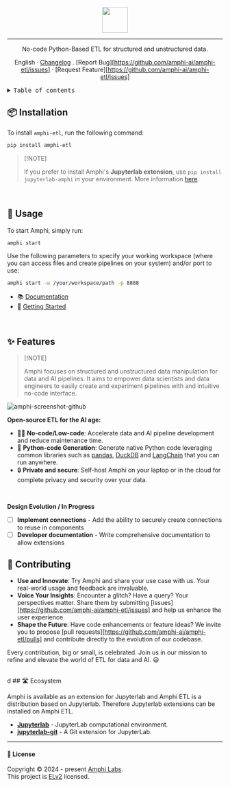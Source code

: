 <div align="center">

<img height="60" src="https://amphi.ai/icons/amphi_logo_paths.svg">
<hr>
No-code Python-Based ETL for structured and unstructured data.

English · [Changelog](./CHANGELOG.md) . [Report Bug][https://github.com/amphi-ai/amphi-etl/issues] · [Request Feature][https://github.com/amphi-ai/amphi-etl/issues]
</div>

<details>
<summary><kbd>Table of contents</kbd></summary>

#### TOC

- [📦 Installation](#-installation)
- [🔨 Usage](#-usage)
- [✨ Features](#-features)
- [👀 Showcase](#-showcase)
- [🤝 Contributing](#-contributing)
- [🛣️ Ecosystem](#️-ecosystem)

####

</details>

## 📦 Installation

To install `amphi-etl`, run the following command:

```bash
pip install amphi-etl
```

> \[!NOTE]
>
> If you prefer to install Amphi's **Jupyterlab extension**, use `pip install jupyterlab-amphi` in your environment. More information [here](./jupyterlab-amphi/).

<br/>

## 🔨 Usage

To start Amphi, simply run:

```bash
amphi start
```

Use the following parameters to specify your working workspace (where you can access files and create pipelines on your system) and/or port to use:

```bash
amphi start -w /your/workspace/path -p 8888
```

 - 📚 [Documentation](https://docs.amphi.ai)
 - 🚀 [Getting Started](https://docs.amphi.ai/getting-started/installation) 

<br/>

## ✨ Features

> \[!NOTE]
>
> Amphi focuses on structured and unstructured data manipulation for data and AI pipelines. It aims to empower data scientists and data engineers to easily create and experiment pipelines with and intuitive no-code interface.

![amphi-screenshot-github](https://github.com/amphi-ai/amphi-etl/assets/15718239/de1ccaa5-35ea-40e4-a464-2e498946c43a)

**Open-source ETL for the AI age:**

- 🧑‍💻 **No-code/Low-code**: Accelerate data and AI pipeline development and reduce maintenance time.
- 🐍 **Python-code Generation**: Generate native Python code leveraging common libraries such as [pandas](https://github.com/pandas-dev/pandas), [DuckDB](https://github.com/duckdb/duckdb) and [LangChain](https://github.com/langchain-ai/langchain) that you can run anywhere.
- 🔒 **Private and secure**: Self-host Amphi on your laptop or in the cloud for complete privacy and security over your data.

<br/>

**Design Evolution / In Progress**

- [ ] **Implement connections** - Add the ability to securely create connections to reuse in components
- [ ] **Developer documentation** - Write comprehensive documentation to allow extensions

<!--
## 👀 Showcase

Let's showcase some of ProChat's signature features:

TBA

<br/>
-->

## 🤝 Contributing

- **Use and Innovate**: Try Amphi and share your use case with us. Your real-world usage and feedback are invaluable.
- **Voice Your Insights**: Encounter a glitch? Have a query? Your perspectives matter. Share them by submitting [issues][https://github.com/amphi-ai/amphi-etl/issues] and help us enhance the user experience.
- **Shape the Future**: Have code enhancements or feature ideas? We invite you to propose [pull requests][https://github.com/amphi-ai/amphi-etl/pulls] and contribute directly to the evolution of our codebase.

Every contribution, big or small, is celebrated. Join us in our mission to refine and elevate the world of ETL for data and AI. 😃

<br/>
 d
## 🛣️ Ecosystem

Amphi is available as an extension for Jupyterlab and Amphi ETL is a distribution based on Jupyterlab. Therefore Jupyterlab extensions can be installed on Amphi ETL.

- **[Jupyterlab](https://github.com/jupyterlab/jupyterlab)** - JupyterLab computational environment.
- **[jupyterlab-git](https://github.com/jupyterlab/jupyterlab-git)** - A Git extension for JupyterLab.

---

#### 📝 License

Copyright © 2024 - present [Amphi Labs](https://amphi.ai). <br/> This project is [ELv2](./LICENSE) licensed.

